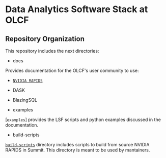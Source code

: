 # Data Analytics Software Stack at OLCF

## Repository Organization

This repository includes the next directories:

- docs

Provides documentation for the OLCF's user community to use:

  - [`NVIDIA RAPIDS`](https://github.com/benjha/nvrapids_olcf/tree/branch-0.18/docs/nvidia-rapids.rst)
  - DASK
  - BlazingSQL

- examples

[`examples`] provides the LSF scripts and python examples discussed in the documentation.

- build-scripts

[`build-scripts`](https://github.com/benjha/nvrapids_olcf/tree/branch-0.18/build-scripts) directory includes scripts to build from source NVIDIA RAPIDS in Summit. This directory is meant to be used by mantainers.

